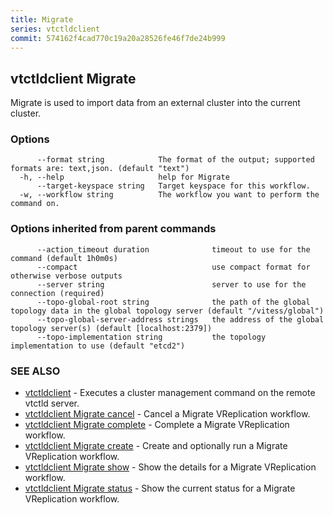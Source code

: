 ```yaml
---
title: Migrate
series: vtctldclient
commit: 574162f4cad770c19a20a28526fe46f7de24b999
---
```

## vtctldclient Migrate

Migrate is used to import data from an external cluster into the current cluster.

### Options

```
      --format string            The format of the output; supported formats are: text,json. (default "text")
  -h, --help                     help for Migrate
      --target-keyspace string   Target keyspace for this workflow.
  -w, --workflow string          The workflow you want to perform the command on.
```

### Options inherited from parent commands

```
      --action_timeout duration              timeout to use for the command (default 1h0m0s)
      --compact                              use compact format for otherwise verbose outputs
      --server string                        server to use for the connection (required)
      --topo-global-root string              the path of the global topology data in the global topology server (default "/vitess/global")
      --topo-global-server-address strings   the address of the global topology server(s) (default [localhost:2379])
      --topo-implementation string           the topology implementation to use (default "etcd2")
```

### SEE ALSO

* [vtctldclient](../)	 - Executes a cluster management command on the remote vtctld server.
* [vtctldclient Migrate cancel](./vtctldclient_migrate_cancel/)	 - Cancel a Migrate VReplication workflow.
* [vtctldclient Migrate complete](./vtctldclient_migrate_complete/)	 - Complete a Migrate VReplication workflow.
* [vtctldclient Migrate create](./vtctldclient_migrate_create/)	 - Create and optionally run a Migrate VReplication workflow.
* [vtctldclient Migrate show](./vtctldclient_migrate_show/)	 - Show the details for a Migrate VReplication workflow.
* [vtctldclient Migrate status](./vtctldclient_migrate_status/)	 - Show the current status for a Migrate VReplication workflow.

